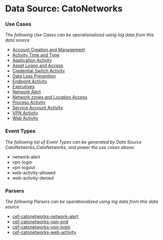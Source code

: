 Data Source: CatoNetworks
=========================

### Use Cases

_The following Use Cases can be operationalized using log data from this data source_

* [Account Creation and Management](usecase_account_creation_and_management.md)
* [Activity Time  and Type](usecase_activity_time__and_type.md)
* [Application Activity](usecase_application_activity.md)
* [Asset Logon and Access](usecase_asset_logon_and_access.md)
* [Credential Switch Activity](usecase_credential_switch_activity.md)
* [Data Loss Prevention](usecase_data_loss_prevention.md)
* [Endpoint Activity](usecase_endpoint_activity.md)
* [Executives](usecase_executives.md)
* [Network Alert](usecase_network_alert.md)
* [Network zones and Location Access](usecase_network_zones_and_location_access.md)
* [Process Activity](usecase_process_activity.md)
* [Service Account Activity](usecase_service_account_activity.md)
* [VPN Activity](usecase_vpn_activity.md)
* [Web Activity](usecase_web_activity.md)


### Event Types

_The following list of Event Types can be generated by Data Source CatoNetworks_CatoNetworks, and power the use cases above:_

- network-alert
- vpn-login
- vpn-logout
- web-activity-allowed
- web-activity-denied


### Parsers

_The following Parsers can be operationalized using log data from this data source_

* [cef-catonetworks-network-alert](parserContent_cef-catonetworks-network-alert.md)
* [cef-catonetworks-vpn-end](parserContent_cef-catonetworks-vpn-end.md)
* [cef-catonetworks-vpn-login](parserContent_cef-catonetworks-vpn-login.md)
* [cef-catonetworks-web-activity](parserContent_cef-catonetworks-web-activity.md)
